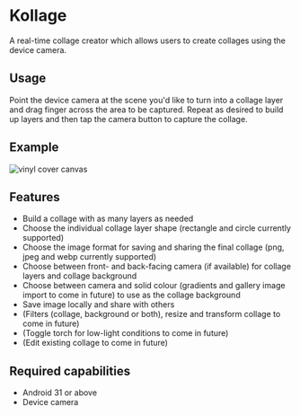 # Kollage
A real-time collage creator which allows users to create collages using the device camera.

## Usage
Point the device camera at the scene you'd like to turn into a collage layer and drag finger across the area to be captured. Repeat as desired to build up layers and then tap the camera button to capture the collage.

## Example
![vinyl cover canvas](https://imgur.com/CDLhDKF.png)

## Features 
- Build a collage with as many layers as needed
- Choose the individual collage layer shape (rectangle and circle currently supported)
- Choose the image format for saving and sharing the final collage (png, jpeg and webp currently supported)
- Choose between front- and back-facing camera (if available) for collage layers and collage background
- Choose between camera and solid colour (gradients and gallery image import to come in future) to use as the collage background
- Save image locally and share with others
- (Filters (collage, background or both), resize and transform collage  to come in future)
- (Toggle torch for low-light conditions to come in future)
- (Edit existing collage to come in future)

## Required capabilities
- Android 31 or above
- Device camera 

